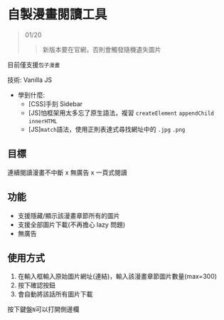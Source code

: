 # 自製漫畫閱讀工具

> 01/20
>> 新版本要在官網，否則會觸發隨機遺失圖片

目前僅支援`包子漫畫`

技術: Vanilla JS

- 學到什麼:
  - [CSS]手刻 Sidebar
  - [JS]怕框架用太多忘了原生語法，複習 `createElement` `appendChild` `innerHTML`
  - [JS]`match`語法，使用正則表達式尋找網址中的 `.jpg` `.png`

## 目標

連續閱讀漫畫不中斷 x 無廣告 x 一頁式閱讀

## 功能

- 支援隱藏/顯示該漫畫章節所有的圖片
- 支援全部圖片下載(不再擔心 lazy 問題)
- 無廣告

## 使用方式

1. 在輸入框輸入原始圖片網址(連結)，輸入該漫畫章節圖片數量(max=300)
2. 按下確認按鈕
3. 會自動將該話所有圖片下載

按下鍵盤`N`可以打開側邊欄
